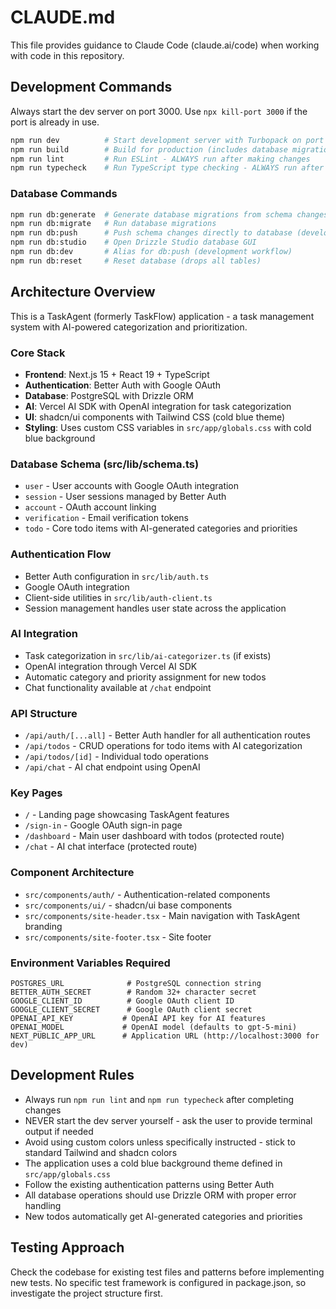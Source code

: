 # CLAUDE.md

This file provides guidance to Claude Code (claude.ai/code) when working with code in this repository.

## Development Commands

Always start the dev server on port 3000. Use `npx kill-port 3000` if the port is already in use.

```bash
npm run dev          # Start development server with Turbopack on port 3000
npm run build        # Build for production (includes database migrations)
npm run lint         # Run ESLint - ALWAYS run after making changes
npm run typecheck    # Run TypeScript type checking - ALWAYS run after making changes
```

### Database Commands
```bash
npm run db:generate  # Generate database migrations from schema changes
npm run db:migrate   # Run database migrations
npm run db:push      # Push schema changes directly to database (development)
npm run db:studio    # Open Drizzle Studio database GUI
npm run db:dev       # Alias for db:push (development workflow)
npm run db:reset     # Reset database (drops all tables)
```

## Architecture Overview

This is a TaskAgent (formerly TaskFlow) application - a task management system with AI-powered categorization and prioritization.

### Core Stack
- **Frontend**: Next.js 15 + React 19 + TypeScript
- **Authentication**: Better Auth with Google OAuth
- **Database**: PostgreSQL with Drizzle ORM
- **AI**: Vercel AI SDK with OpenAI integration for task categorization
- **UI**: shadcn/ui components with Tailwind CSS (cold blue theme)
- **Styling**: Uses custom CSS variables in `src/app/globals.css` with cold blue background

### Database Schema (src/lib/schema.ts)
- `user` - User accounts with Google OAuth integration
- `session` - User sessions managed by Better Auth
- `account` - OAuth account linking
- `verification` - Email verification tokens
- `todo` - Core todo items with AI-generated categories and priorities

### Authentication Flow
- Better Auth configuration in `src/lib/auth.ts`
- Google OAuth integration
- Client-side utilities in `src/lib/auth-client.ts`
- Session management handles user state across the application

### AI Integration
- Task categorization in `src/lib/ai-categorizer.ts` (if exists)
- OpenAI integration through Vercel AI SDK
- Automatic category and priority assignment for new todos
- Chat functionality available at `/chat` endpoint

### API Structure
- `/api/auth/[...all]` - Better Auth handler for all authentication routes
- `/api/todos` - CRUD operations for todo items with AI categorization
- `/api/todos/[id]` - Individual todo operations
- `/api/chat` - AI chat endpoint using OpenAI

### Key Pages
- `/` - Landing page showcasing TaskAgent features
- `/sign-in` - Google OAuth sign-in page
- `/dashboard` - Main user dashboard with todos (protected route)
- `/chat` - AI chat interface (protected route)

### Component Architecture
- `src/components/auth/` - Authentication-related components
- `src/components/ui/` - shadcn/ui base components
- `src/components/site-header.tsx` - Main navigation with TaskAgent branding
- `src/components/site-footer.tsx` - Site footer

### Environment Variables Required
```
POSTGRES_URL              # PostgreSQL connection string
BETTER_AUTH_SECRET        # Random 32+ character secret
GOOGLE_CLIENT_ID          # Google OAuth client ID
GOOGLE_CLIENT_SECRET      # Google OAuth client secret
OPENAI_API_KEY           # OpenAI API key for AI features
OPENAI_MODEL             # OpenAI model (defaults to gpt-5-mini)
NEXT_PUBLIC_APP_URL      # Application URL (http://localhost:3000 for dev)
```

## Development Rules

- Always run `npm run lint` and `npm run typecheck` after completing changes
- NEVER start the dev server yourself - ask the user to provide terminal output if needed
- Avoid using custom colors unless specifically instructed - stick to standard Tailwind and shadcn colors
- The application uses a cold blue background theme defined in `src/app/globals.css`
- Follow the existing authentication patterns using Better Auth
- All database operations should use Drizzle ORM with proper error handling
- New todos automatically get AI-generated categories and priorities

## Testing Approach

Check the codebase for existing test files and patterns before implementing new tests. No specific test framework is configured in package.json, so investigate the project structure first.